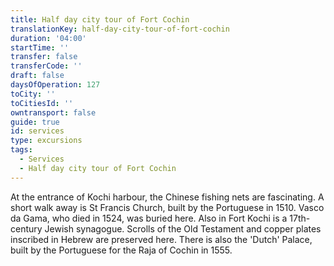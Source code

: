 ```yaml
---
title: Half day city tour of Fort Cochin
translationKey: half-day-city-tour-of-fort-cochin
duration: '04:00'
startTime: ''
transfer: false
transferCode: ''
draft: false
daysOfOperation: 127
toCity: ''
toCitiesId: ''
owntransport: false
guide: true
id: services
type: excursions
tags:
  - Services
  - Half day city tour of Fort Cochin
---
```

At the entrance of Kochi harbour, the Chinese fishing nets are fascinating. A short walk away is St Francis Church, built by the Portuguese in 1510. Vasco da Gama, who died in 1524, was buried here. Also in Fort Kochi is a 17th-century Jewish synagogue. Scrolls of the Old Testament and copper plates inscribed in Hebrew are preserved here. There is also the 'Dutch' Palace, built by the Portuguese for the Raja of Cochin in 1555.